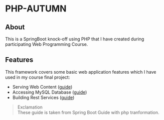 # PHP-AUTUMN

## About
This is a SpringBoot knock-off using PHP that I have created during participating Web Programming Course.

## Features
This framework covers some basic web application features which I have used in my course final project:
* Serving Web Content ([guide](https://github.com/ptquang2000/php-autumn/tree/web-controller))
* Accessing MySQL Database ([guide](https://github.com/ptquang2000/php-autumn/tree/db-connection))
* Building Rest Services ([guide](https://github.com/ptquang2000/php-autumn/tree/rest-service))

> Exclamation</br>
> These guide is taken from Spring Boot Guide with php tranformation.
